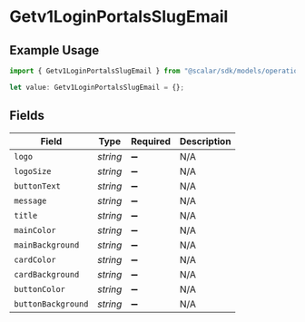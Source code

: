 # Getv1LoginPortalsSlugEmail

## Example Usage

```typescript
import { Getv1LoginPortalsSlugEmail } from "@scalar/sdk/models/operations";

let value: Getv1LoginPortalsSlugEmail = {};
```

## Fields

| Field              | Type               | Required           | Description        |
| ------------------ | ------------------ | ------------------ | ------------------ |
| `logo`             | *string*           | :heavy_minus_sign: | N/A                |
| `logoSize`         | *string*           | :heavy_minus_sign: | N/A                |
| `buttonText`       | *string*           | :heavy_minus_sign: | N/A                |
| `message`          | *string*           | :heavy_minus_sign: | N/A                |
| `title`            | *string*           | :heavy_minus_sign: | N/A                |
| `mainColor`        | *string*           | :heavy_minus_sign: | N/A                |
| `mainBackground`   | *string*           | :heavy_minus_sign: | N/A                |
| `cardColor`        | *string*           | :heavy_minus_sign: | N/A                |
| `cardBackground`   | *string*           | :heavy_minus_sign: | N/A                |
| `buttonColor`      | *string*           | :heavy_minus_sign: | N/A                |
| `buttonBackground` | *string*           | :heavy_minus_sign: | N/A                |